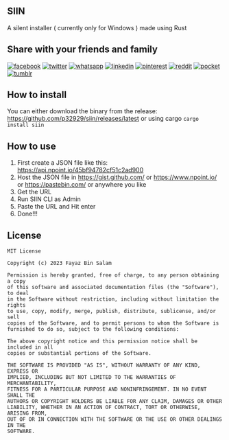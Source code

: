 ## SIIN
A silent installer ( currently only for Windows ) made using Rust

## Share with your friends and family

[![facebook](https://user-images.githubusercontent.com/6418354/179013321-ac1d1452-0689-493f-9066-940cf2302b6e.png)](https://www.facebook.com/sharer/sharer.php?u=https://github.com/p32929/siin)
[![twitter](https://user-images.githubusercontent.com/6418354/179013351-7d8d6d1c-4ce2-46ab-bef8-4c4765a1b888.png)](https://twitter.com/intent/tweet?url=https://github.com/p32929/siin)
[![whatsapp](https://user-images.githubusercontent.com/6418354/179013353-f477fa0b-3e6f-4138-a357-c9991b23ff88.png)](https://api.whatsapp.com/send?text=https://github.com/p32929/siin)
[![linkedin](https://user-images.githubusercontent.com/6418354/179013327-ca7b7102-1da8-4b1c-858f-1a6e5f21bd70.png)](https://www.linkedin.com/shareArticle?mini=true&url=https://github.com/p32929/siin)
[![pinterest](https://user-images.githubusercontent.com/6418354/179013331-44cd9206-11b1-4b65-becb-5863b61c828f.png)](https://pinterest.com/pin/create/button/?url=https://github.com/p32929/siin)
[![reddit](https://user-images.githubusercontent.com/6418354/179013338-7416ae3f-73ba-4522-86e1-1374d7082d22.png)](https://www.reddit.com/submit?url=https://github.com/p32929/siin)
[![pocket](https://user-images.githubusercontent.com/6418354/179013334-b095c45f-becf-49f4-9ee1-5a731a9b1f85.png)](https://getpocket.com/save?url=https://github.com/p32929/siin)
[![tumblr](https://user-images.githubusercontent.com/6418354/179013343-3111f55a-3b90-40c7-8487-9777348672b0.png)](https://www.tumblr.com/share?v=3&u=https://github.com/p32929/siin)

## How to install
You can either download the binary from the release: https://github.com/p32929/siin/releases/latest
or using cargo `cargo install siin`

## How to use
1. First create a JSON file like this: https://api.npoint.io/45bf94782cf51c2ad900
2. Host the JSON file in https://gist.github.com/ or https://www.npoint.io/ or https://pastebin.com/ or anywhere you like
3. Get the URL 
4. Run SIIN CLI as Admin
5. Paste the URL and Hit enter
6. Done!!!

## License
```
MIT License

Copyright (c) 2023 Fayaz Bin Salam

Permission is hereby granted, free of charge, to any person obtaining a copy
of this software and associated documentation files (the "Software"), to deal
in the Software without restriction, including without limitation the rights
to use, copy, modify, merge, publish, distribute, sublicense, and/or sell
copies of the Software, and to permit persons to whom the Software is
furnished to do so, subject to the following conditions:

The above copyright notice and this permission notice shall be included in all
copies or substantial portions of the Software.

THE SOFTWARE IS PROVIDED "AS IS", WITHOUT WARRANTY OF ANY KIND, EXPRESS OR
IMPLIED, INCLUDING BUT NOT LIMITED TO THE WARRANTIES OF MERCHANTABILITY,
FITNESS FOR A PARTICULAR PURPOSE AND NONINFRINGEMENT. IN NO EVENT SHALL THE
AUTHORS OR COPYRIGHT HOLDERS BE LIABLE FOR ANY CLAIM, DAMAGES OR OTHER
LIABILITY, WHETHER IN AN ACTION OF CONTRACT, TORT OR OTHERWISE, ARISING FROM,
OUT OF OR IN CONNECTION WITH THE SOFTWARE OR THE USE OR OTHER DEALINGS IN THE
SOFTWARE.
```

